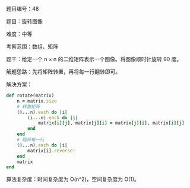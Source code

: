 题目编号：48

题目：旋转图像

难度：中等

考察范围：数组、矩阵

题干：给定一个 n × n 的二维矩阵表示一个图像。将图像顺时针旋转 90 度。

解题思路：先将矩阵转置，再将每一行翻转即可。

解决方案：

```ruby
def rotate(matrix)
    n = matrix.size
    # 转置矩阵
    (0...n).each do |i|
        (i...n).each do |j|
            matrix[i][j], matrix[j][i] = matrix[j][i], matrix[i][j]
        end
    end
    # 翻转每一行
    (0...n).each do |i|
        matrix[i].reverse!
    end
    matrix
end
```

算法复杂度：时间复杂度为 O(n^2)，空间复杂度为 O(1)。